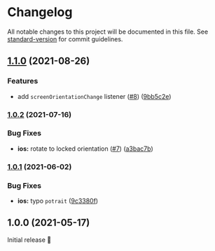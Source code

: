 # Changelog

All notable changes to this project will be documented in this file. See [standard-version](https://github.com/conventional-changelog/standard-version) for commit guidelines.

## [1.1.0](https://github.com/robingenz/capacitor-screen-orientation/compare/v1.0.2...v1.1.0) (2021-08-26)


### Features

* add `screenOrientationChange` listener ([#8](https://github.com/robingenz/capacitor-screen-orientation/issues/8)) ([9bb5c2e](https://github.com/robingenz/capacitor-screen-orientation/commit/9bb5c2ef89cabfcdebc33a2d6a4d8f606179fe51))

### [1.0.2](https://github.com/robingenz/capacitor-screen-orientation/compare/v1.0.1...v1.0.2) (2021-07-16)


### Bug Fixes

* **ios:** rotate to locked orientation ([#7](https://github.com/robingenz/capacitor-screen-orientation/issues/7)) ([a3bac7b](https://github.com/robingenz/capacitor-screen-orientation/commit/a3bac7b522897893362199d44e63d0e1451b1fb5))

### [1.0.1](https://github.com/robingenz/capacitor-screen-orientation/compare/v1.0.0...v1.0.1) (2021-06-02)


### Bug Fixes

* **ios:** typo `potrait` ([9c3380f](https://github.com/robingenz/capacitor-screen-orientation/commit/9c3380f25e139624d4641bb805f779c5e61a5c97))

## 1.0.0 (2021-05-17)

Initial release 🎉
